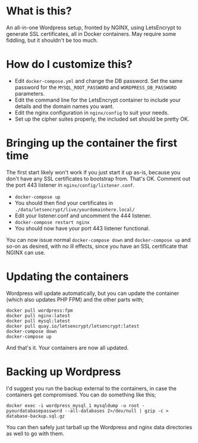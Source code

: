 What is this?
=============

An all-in-one Wordpress setup, fronted by NGINX, using LetsEncrypt to generate SSL certificates, all in Docker containers.  May require some fiddling, but it shouldn't be too much.

How do I customize this?
========================

* Edit `docker-compose.yml` and change the DB password.  Set the same password for the `MYSQL_ROOT_PASSWORD` and `WORDPRESS_DB_PASSWORD` parameters.  
* Edit the command line for the LetsEncrypt container to include your details and the domain names you want.
* Edit the nginx configuration in `nginx/config` to suit your needs.
* Set up the cipher suites properly, the included set should be pretty OK.

Bringing up the container the first time
========================================

The first start likely won't work if you just start it up as-is, because you don't have any SSL certificates to bootstrap from.  That's OK.  Comment out the port 443 listener in `nginx/config/listener.conf`.

* `docker-compose up`
* You should then find your certificates in `./data/letsencrypt/live/yourdomainhere.local/`
* Edit your listener.conf and uncomment the 444 listener.
* `docker-compose restart nginx`
* You should now have your port 443 listener functional.

You can now issue normal `docker-compose down` and `docker-compose up` and so-on as desired, with no ill effects, since you have an SSL certificate that NGINX can use.

Updating the containers
=======================

Wordpress will update automatically, but you can update the container (which also updates PHP FPM) and the other parts with;

```
docker pull wordpress:fpm
docker pull nginx:latest
docker pull mysql:latest
docker pull quay.io/letsencrypt/letsencrypt:latest
docker-compose down
docker-compose up
```

And that's it.  Your containers are now all updated.

Backing up Wordpress
====================

I'd suggest you run the backup external to the containers, in case the containers get compromised.  You can do something like this;

```
docker exec -i wordpress_mysql_1 mysqldump -u root -pyourdatabasepassword --all-databases 2>/dev/null | gzip -c > database-backup.sql.gz
```

You can then safely just tarball up the Wordpress and nginx data directories as well to go with them.
